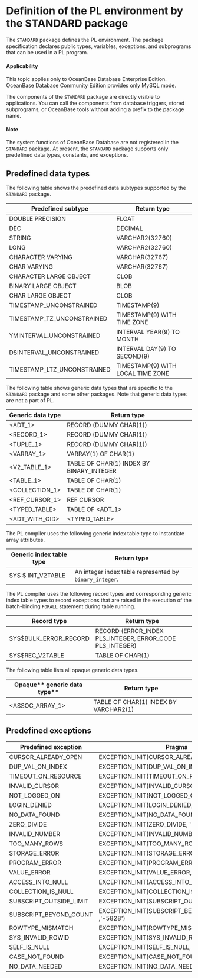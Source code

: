 Definition of the PL environment by the STANDARD package
============================================

The `STANDARD` package defines the PL environment. The package specification declares public types, variables, exceptions, and subprograms that can be used in a PL program.

<main id="notice" >
    <h4>Applicability</h4>
    <p>This topic applies only to OceanBase Database Enterprise Edition. OceanBase Database Community Edition provides only MySQL mode. </p>
  </main>

The components of the `STANDARD` package are directly visible to applications. You can call the components from database triggers, stored subprograms, or OceanBase tools without adding a prefix to the package name.

<main id="notice" type='explain'>
    <h4>Note</h4>
    <p>The system functions of OceanBase Database are not registered in the <code>STANDARD</code> package. At present, the <code>STANDARD</code> package supports only predefined data types, constants, and exceptions. </p>
  </main>

Predefined data types
----------------------------

The following table shows the predefined data subtypes supported by the `STANDARD` package.


| **Predefined subtype**      | **Return type**                   |
|-----------------------------|-----------------------------------|
| DOUBLE PRECISION            | FLOAT                             |
| DEC                         | DECIMAL                           |
| STRING                      | VARCHAR2(32760)                   |
| LONG                        | VARCHAR2(32760)                   |
| CHARACTER VARYING           | VARCHAR(32767)                    |
| CHAR VARYING                | VARCHAR(32767)                    |
| CHARACTER LARGE OBJECT      | CLOB                              |
| BINARY LARGE OBJECT         | BLOB                              |
| CHAR LARGE OBJECT           | CLOB                              |
| TIMESTAMP_UNCONSTRAINED     | TIMESTAMP(9)                      |
| TIMESTAMP_TZ_UNCONSTRAINED  | TIMESTAMP(9) WITH TIME ZONE       |
| YMINTERVAL_UNCONSTRAINED    | INTERVAL YEAR(9) TO MONTH         |
| DSINTERVAL_UNCONSTRAINED    | INTERVAL DAY(9) TO SECOND(9)      |
| TIMESTAMP_LTZ_UNCONSTRAINED | TIMESTAMP(9) WITH LOCAL TIME ZONE |



The following table shows generic data types that are specific to the `STANDARD` package and some other packages. Note that generic data types are not a part of PL.


| **Generic data type** | **Return type**                          |
|-----------------------|------------------------------------------|
| \<ADT_1\>             | RECORD (DUMMY CHAR(1))                   |
| \<RECORD_1\>          | RECORD (DUMMY CHAR(1))                   |
| \<TUPLE_1\>           | RECORD (DUMMY CHAR(1))                   |
| \<VARRAY_1\>          | VARRAY(1) OF CHAR(1)                     |
| \<V2_TABLE_1\>        | TABLE OF CHAR(1) INDEX BY BINARY_INTEGER |
| \<TABLE_1\>           | TABLE OF CHAR(1)                         |
| \<COLLECTION_1\>      | TABLE OF CHAR(1)                         |
| \<REF_CURSOR_1\>      | REF CURSOR                               |
| \<TYPED_TABLE\>       | TABLE OF \<ADT_1\>                       |
| \<ADT_WITH_OID\>      | \<TYPED_TABLE\>                          |



The PL compiler uses the following generic index table type to instantiate array attributes.


| **Generic index table type** | **Return type**                                         |
|------------------------------|---------------------------------------------------------|
| SYS $ INT_V2TABLE            | An integer index table represented by `binary_integer`. |



The PL compiler uses the following record types and corresponding generic index table types to record exceptions that are raised in the execution of the batch-binding `FORALL` statement during table running.


| **Record type**       | **Return type**                                          |
|-----------------------|----------------------------------------------------------|
| SYS$BULK_ERROR_RECORD | RECORD (ERROR_INDEX PLS_INTEGER, ERROR_CODE PLS_INTEGER) |
| SYS$REC_V2TABLE       | TABLE OF CHAR(1)                                         |



The following table lists all opaque generic data types.


| **Opaque**** generic data type** | **Return type**                       |
|----------------------------------|---------------------------------------|
| \<ASSOC_ARRAY_1\>                | TABLE OF CHAR(1) INDEX BY VARCHAR2(1) |



Predefined exceptions
--------------------------



| **Predefined exception** | Pragma                                          |
|--------------------------|-------------------------------------------------|
| CURSOR_ALREADY_OPEN      | EXCEPTION_INIT(CURSOR_ALREADY_OPEN, '-5589')    |
| DUP_VAL_ON_INDEX         | EXCEPTION_INIT(DUP_VAL_ON_INDEX, '-5024')       |
| TIMEOUT_ON_RESOURCE      | EXCEPTION_INIT(TIMEOUT_ON_RESOURCE, '-5848')    |
| INVALID_CURSOR           | EXCEPTION_INIT(INVALID_CURSOR, '-5844')         |
| NOT_LOGGED_ON            | EXCEPTION_INIT(NOT_LOGGED_ON, '-5846')          |
| LOGIN_DENIED             | EXCEPTION_INIT(LOGIN_DENIED, '-5845')           |
| NO_DATA_FOUND            | EXCEPTION_INIT(NO_DATA_FOUND, '-4026')          |
| ZERO_DIVIDE              | EXCEPTION_INIT(ZERO_DIVIDE, '-4333')            |
| INVALID_NUMBER           | EXCEPTION_INIT(INVALID_NUMBER, '-5114')         |
| TOO_MANY_ROWS            | EXCEPTION_INIT(TOO_MANY_ROWS, '-5294')          |
| STORAGE_ERROR            | EXCEPTION_INIT(STORAGE_ERROR, '-5842')          |
| PROGRAM_ERROR            | EXCEPTION_INIT(PROGRAM_ERROR, '-5840')          |
| VALUE_ERROR              | EXCEPTION_INIT(VALUE_ERROR, '-5677')            |
| ACCESS_INTO_NULL         | EXCEPTION_INIT(ACCESS_INTO_NULL, '-5837')       |
| COLLECTION_IS_NULL       | EXCEPTION_INIT(COLLECTION_IS_NULL , '-5838')    |
| SUBSCRIPT_OUTSIDE_LIMIT  | EXCEPTION_INIT(SUBSCRIPT_OUTSIDE_LIMIT,'-5843') |
| SUBSCRIPT_BEYOND_COUNT   | EXCEPTION_INIT(SUBSCRIPT_BEYOND_COUNT ,'-5828') |
| ROWTYPE_MISMATCH         | EXCEPTION_INIT(ROWTYPE_MISMATCH, '-5841')       |
| SYS_INVALID_ROWID        | EXCEPTION_INIT(SYS_INVALID_ROWID, '-5802')      |
| SELF_IS_NULL             | EXCEPTION_INIT(SELF_IS_NULL, '-5847')           |
| CASE_NOT_FOUND           | EXCEPTION_INIT(CASE_NOT_FOUND, '-5571')         |
| NO_DATA_NEEDED           | EXCEPTION_INIT(NO_DATA_NEEDED, '-5839')         |


